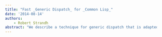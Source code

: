 ```yaml
---
title: "Fast _Generic Dispatch_ for _Common Lisp_"
date: '2014-08-14'
authors: 
    - Robert Strandh
abstract: "We describe a technique for generic dispatch that is adapted to modern computers where accessing memory is potentially quite expensive. Instead of the traditional hashing scheme used by PCL [6], we assign a unique number to each class, and the dispatch consists of comparisons of the number assigned to an instance with a certain number of (usually small) constant integers. While our implementation (SICL) is not yet in a state where we are able to get exact performance figures, a conservative simulation suggests that our technique is significantly faster than the one used in SBCL, which uses PCL, and indeed faster than the technique used by most high-performance Common Lisp implementations. Furthermore, existing work [7] using a similar technique in the context of static languages suggests that perfomance can improve significantly compared to table-based techniques."
---
```



